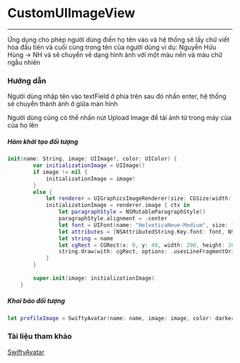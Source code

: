 # CustomUIImageView
---

Ứng dụng cho phép người dùng điền họ tên vào và hệ thống sẽ lấy chữ viết hoa đầu tiên và cuối cùng trong tên của người dùng ví dụ: Nguyễn Hửu Hùng -> NH và sẽ chuyển về dạng hình ảnh với một màu nền và màu chữ ngẫu nhiên

### Hướng dẫn

Người dùng nhập tên vào textField ở phía trên sau đó nhấn enter, hệ thống sẽ chuyển thành ảnh ở giữa màn hình

Người dùng cũng có thể nhấn nút Upload Image để tải ảnh từ trong máy của của họ lên

##### Hàm khởi tạo đối tượng

```swift
init(name: String, image: UIImage?, color: UIColor) {
        var initializationImage = UIImage()
        if image != nil {
            initializationImage = image!
        }
        else {
            let renderer = UIGraphicsImageRenderer(size: CGSize(width: 200, height: 200))
            initializationImage = renderer.image { ctx in
                let paragraphStyle = NSMutableParagraphStyle()
                paragraphStyle.alignment = .center
                let font = UIFont(name: "HelveticaNeue-Medium", size: 100)!
                let attributes = [NSAttributedString.Key.font: font, NSAttributedString.Key.paragraphStyle: paragraphStyle, NSAttributedString.Key.foregroundColor: color]
                let string = name
                let cgRect = CGRect(x: 0, y: 40, width: 200, height: 200)
                string.draw(with: cgRect, options: .usesLineFragmentOrigin, attributes: attributes, context: nil)
            }
        }
        
        super.init(image: initializationImage)
    }
```

##### Khai báo đối tượng

```swift
let profileImage = SwiftyAvatar(name: name, image: image, color: darkerBackgroundColors[indexColor])
```

### Tài liệu tham khảo
[SwiftyAvatar](https://github.com/dkalaitzidis/SwiftyAvatar)



